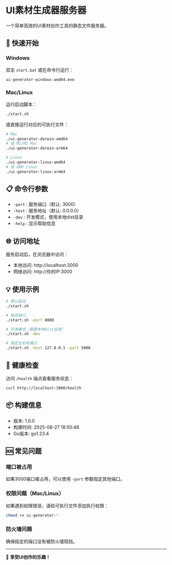 # UI素材生成器服务器

一个简单高效的UI素材创作工具的静态文件服务器。

## 🚀 快速开始

### Windows
双击 `start.bat` 或在命令行运行：
```cmd
ui-generator-windows-amd64.exe
```

### Mac/Linux
运行启动脚本：
```bash
./start.sh
```

或直接运行对应的可执行文件：
```bash
# Mac
./ui-generator-darwin-amd64
# 或 M1/M2 Mac
./ui-generator-darwin-arm64

# Linux
./ui-generator-linux-amd64
# 或 ARM Linux
./ui-generator-linux-arm64
```

## 📋 命令行参数

- `-port` : 服务端口（默认: 3000）
- `-host` : 服务地址（默认: 0.0.0.0）
- `-dev`  : 开发模式，使用本地dist目录
- `-help` : 显示帮助信息

## 🌐 访问地址

服务启动后，在浏览器中访问：
- 本地访问: http://localhost:3000
- 网络访问: http://你的IP:3000

## 💡 使用示例

```bash
# 默认启动
./start.sh

# 指定端口
./start.sh -port 8080

# 开发模式（需要本地dist目录）
./start.sh -dev

# 指定主机和端口
./start.sh -host 127.0.0.1 -port 5000
```

## 🏥 健康检查

访问 `/health` 端点查看服务状态：
```bash
curl http://localhost:3000/health
```

## 📦 构建信息

- 版本: 1.0.0
- 构建时间: 2025-08-27 18:50:48
- Go版本: go1.23.4

## 🆘 常见问题

### 端口被占用
如果3000端口被占用，可以使用 `-port` 参数指定其他端口。

### 权限问题（Mac/Linux）
如果遇到权限错误，请给可执行文件添加执行权限：
```bash
chmod +x ui-generator-*
```

### 防火墙问题
确保指定的端口没有被防火墙阻挡。

---

🎨 **享受UI创作的乐趣！**
